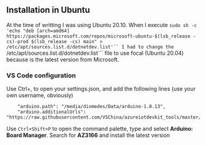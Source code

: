 ## Installation in Ubuntu

At the time of writting I was using Ubuntu 20.10. When I execute ```sudo sh -c 'echo "deb [arch=amd64] https://packages.microsoft.com/repos/microsoft-ubuntu-$(lsb_release -cs)-prod $(lsb_release -cs) main" > /etc/apt/sources.list.d/dotnetdev.list'`` I had to change the ```/etc/apt/sources.list.d/dotnetdev.list``` file to use focal (Ubuntu 20.04) because is the latest version from Microsoft.

### VS Code configuration
Use Ctrl+, to open your settings.json, and add the following lines (use your own username, obviously)

```
    "arduino.path": "/media/diomedes/Data/arduino-1.8.13",
    "arduino.additionalUrls": "https://raw.githubusercontent.com/VSChina/azureiotdevkit_tools/master/package_azureboard_index.json"
```

Use ```Ctrl+Shift+P``` to open the command palette, type and select **Arduino: Board Manager**. Search for **AZ3166** and install the latest version
